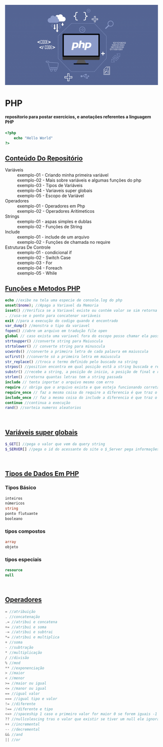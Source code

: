 ![PHP](./assets/php_image.png)

# PHP

#### repositorio para postar exercicios, e anotações referentes a linguagem PHP

```php
<?php
    echo "Hello World"
?>
```

<h2 style="text-decoration: underline">Conteúdo Do Repositório</h2>

<dl>
  <dt>Variáveis</dt>
  <dd>exemplo-01 - Criando minha primeira variável</dd>
  <dd>exemplo-02 - Mais sobre variáveis e algumas funções do php</dd>
  <dd>exemplo-03 - Tipos de Variáveis</dd>
  <dd>exemplo-04 - Variaveis super globais</dd>
  <dd>exemplo-05 - Escopo de Variável</dd>

  <dt>Operadores</dt>
  <dd>exemplo-01 - Operadores em Php</dd>
  <dd>exemplo-02 - Operadores Aritimeticos</dd>

  <dt>Strings</dt>
  <dd>exemplo-01 - aspas simples e dublas </dd>
  <dd>exemplo-02 - Funções de String</dd>

  <dt>Include</dt>
  <dd>exemplo-01 - include de um arquivo </dd>
  <dd>exemplo-02 - Funções de chamada no require</dd>

  <dt>Estruturas De Controle</dt>
  <dd>exemplo-01 - condicional if </dd>
  <dd>exemplo-02 - Switch Case</dd>
  <dd>exemplo-03 - For</dd>
  <dd>exemplo-04 - Foreach</dd>
  <dd>exemplo-05 - While</dd>
</dl>

<h2 style="text-decoration: underline">Funções e Metodos PHP</h2>

```php
echo //exibe na tela uma especie de console.log do php
unset($nome); //Apaga a Variavel da Memoria
isset() //Verifica se a Variavel existe ou contém valor se sim retorna true caso contrário retorna false
. //usa-se o ponto para concatenar variáveis
exit //para a execução do codigo quando é encontrado
var_dump() //monstra o tipo da variavel
fopen() //abre um arquivo em tradução file open
global // caso exista uma variavel fora do escopo posso chamar ela passando global antes da variável
strtoupper() //converte string para Maiuscula
strtolower() // converte string para minuscula
ucwords() //converte a primeira letra de cada palavra em maiuscula
ucfirst() //converte só a primeira letra em maiuscula
str_replace() //troca o termo definido pelo buscado na string
strpos() //position encontra em qual posição estã a string buscada e retorno o numero
substr() //recebe a string, a posição de inicio, a posição de final e retorna a string cortada
strlen() //retorna quantas letras tem a string passada
include // tenta inportar o arquivo mesmo com erro
require // obriga que o arquivo exista e que esteja funcionando corretamente para importar, se não existir ou estiver com erro, o require gera erro fatal
require_once // faz a mesma coisa do require a diferencia é que traz o arquivo apenas uma vez
include_once // faz a mesma coisa do include a diferencia é que traz o arquivo apenas uma vez
continue //continua a execução
rand() //sorteia numeros aleatorios
```

<br />
<h2 style="text-decoration: underline">Variáveis super globais</h2>

```php
$_GET[] //pega o valor que vem da query string
$_SERVER[] //pega o id do acessante do site o $_Server pega informações do ambiente
```

<br />

<h2 style="text-decoration: underline">Tipos de Dados Em PHP</h2>

### Tipos Básico

```php
inteiros
númericos
string
ponto flutuante
booleano
```

### tipos compostos

```php
array
objeto
```

### tipos especiais

```php
resource
null
```

<br />
<h2 style="text-decoration: underline">Operadores</h2>

```php
= //atribuição
. //concatenação
.= //atribui e concatena
+= //atribui e soma
-= //atribui e subtrai
*= //atribui e multiplica
+ //soma
- //subtração
* //multiplicação
/ //divisão
% //mod
** //exponenciação
> //maior
< //menor
>= //maior ou igual
<= //manor ou igual
== //igual valor
=== //igual tipo e valor
!= //diferente
!== //diferente e tipo
<=> //spaceship 1 caso o primeiro valor for maior 0 se forem iguais -1 caso o segundo valor for maior
?? //nullcolescing tras o valor que existir se tiver um null ele ignora, assim que encontrar o primeiro valor valido ele retorna
++ //incremental
-- //decremental
&& //and
|| //or
```
